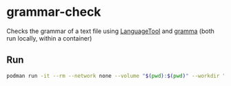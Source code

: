 # grammar-check

Checks the grammar of a text file using
[LanguageTool](https://languagetool.org/) and
[gramma](https://caderek.github.io/gramma/) (both run locally, within
a container)

## Run

```sh
podman run -it --rm --network none --volume "$(pwd):$(pwd)" --workdir "$(pwd)" ghcr.io/vogelerlab/grammar-check:main ./text-file-path-to-check.txt
```
